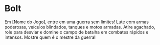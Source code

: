 # Bolt
Em [Nome do Jogo], entre em uma guerra sem limites! Lute com armas poderosas, veículos blindados, tanques e motos armadas. Atire agachado, role para desviar e domine o campo de batalha em combates rápidos e intensos. Mostre quem é o mestre da guerra!
